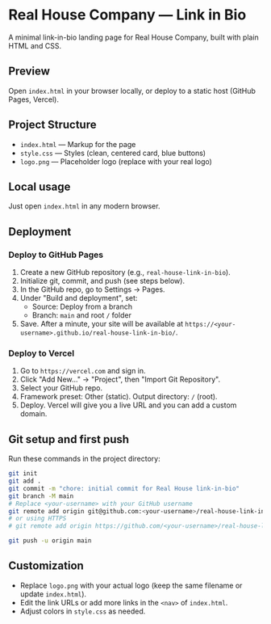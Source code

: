 # Real House Company — Link in Bio

A minimal link-in-bio landing page for Real House Company, built with plain HTML and CSS.

## Preview
Open `index.html` in your browser locally, or deploy to a static host (GitHub Pages, Vercel).

## Project Structure
- `index.html` — Markup for the page
- `style.css` — Styles (clean, centered card, blue buttons)
- `logo.png` — Placeholder logo (replace with your real logo)

## Local usage
Just open `index.html` in any modern browser.

## Deployment

### Deploy to GitHub Pages
1. Create a new GitHub repository (e.g., `real-house-link-in-bio`).
2. Initialize git, commit, and push (see steps below).
3. In the GitHub repo, go to Settings → Pages.
4. Under "Build and deployment", set:
   - Source: Deploy from a branch
   - Branch: `main` and root `/` folder
5. Save. After a minute, your site will be available at `https://<your-username>.github.io/real-house-link-in-bio/`.

### Deploy to Vercel
1. Go to `https://vercel.com` and sign in.
2. Click "Add New…" → "Project", then "Import Git Repository".
3. Select your GitHub repo.
4. Framework preset: Other (static). Output directory: `/` (root).
5. Deploy. Vercel will give you a live URL and you can add a custom domain.

## Git setup and first push
Run these commands in the project directory:

```bash
git init
git add .
git commit -m "chore: initial commit for Real House link-in-bio"
git branch -M main
# Replace <your-username> with your GitHub username
git remote add origin git@github.com:<your-username>/real-house-link-in-bio.git
# or using HTTPS
# git remote add origin https://github.com/<your-username>/real-house-link-in-bio.git

git push -u origin main
```

## Customization
- Replace `logo.png` with your actual logo (keep the same filename or update `index.html`).
- Edit the link URLs or add more links in the `<nav>` of `index.html`.
- Adjust colors in `style.css` as needed.
